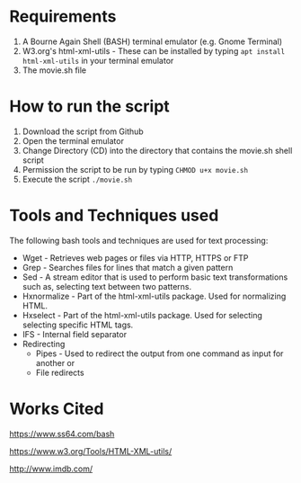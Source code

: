 # Requirements

1.  A Bourne Again Shell (BASH) terminal emulator (e.g. Gnome Terminal)
2.  W3.org's html-xml-utils \- These can be installed by typing ``` apt install html-xml-utils ``` in your terminal emulator
3.  The movie.sh file

# How to run the script
1.  Download the script from Github
2.  Open the terminal emulator
3.  Change Directory (CD) into the directory that contains the movie.sh shell script
4.  Permission the script to be run by typing ``` CHMOD u+x movie.sh ```
5.  Execute the script ``` ./movie.sh ```

# Tools and Techniques used
The following bash tools and techniques are used for text processing:
  - Wget \- Retrieves web pages or files via HTTP, HTTPS or FTP
  - Grep \- Searches files for lines that match a given pattern
  - Sed \- A stream editor that is used to perform basic text transformations such as, selecting text between two patterns.
  - Hxnormalize \- Part of the html-xml-utils package. Used for normalizing HTML.
  - Hxselect \- Part of the html-xml-utils package. Used for selecting selecting specific HTML tags.
  - IFS \- Internal field separator
  - Redirecting
      - Pipes \- Used to redirect the output from one command as input for another or 
      - File redirects

# Works Cited
https://www.ss64.com/bash

https://www.w3.org/Tools/HTML-XML-utils/

http://www.imdb.com/
